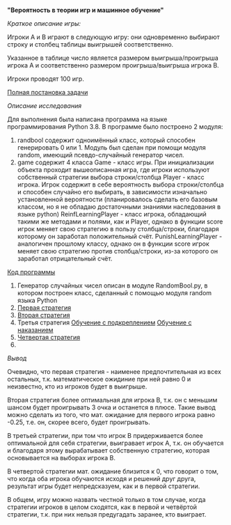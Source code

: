 **&quot;Вероятность в теории игр и машинное обучение&quot;**

_Краткое описание игры:_

Игроки A и B играют в следующую игру: они одновременно выбирают строку и столбец таблицы выигрышей соответственно.

Указанное в таблице число является размером выигрыша/проигрыша игрока A и соответственно размером проигрыша/выигрыша игрока B.

Игроки проводят 100 игр.

[Полная постановка задачи](https://docs.google.com/document/d/12KgcBxp2nowimJlgqwT1E5rCzpHe2dnwELoGraQKqOI/edit)

_Описание исследования_

Для выполнения была написана программа на языке программирования Python 3.8. В программе было построено 2 модуля:

1. randbool содержит одноимённый класс, который способен генерировать 0 или 1. Модуль был сделан при помощи модуля random, имеющий псевдо-случайный генератор чисел.
2. game содержит 4 класса
      Game - класс игры. При инициализации объекта проходит вышеописанная игра, где игроки используют собственный стратегии выбора строки/столбца
      Player - класс игрока. Игрок содержит в себе вероятность выбора строки/столбца и способен случайно его выбирать, в зависимости изначально установленной вероятности (планировалось сделать его базовым классом, но я не обладаю достаточными знаниями наследования в языке python)
      ReinfLearningPlayer - класс игрока, обладающий такими же методами и полями, как и Player, однако в функции score игрок меняет свою стратегию в пользу столбца/строки, благодаря которому он заработал положительный счёт.
      PunishLearningPlayer - аналогичен прошлому классу, однако он в функции score игрок меняет свою стратегию против столбца/строки, из-за которого он заработал отрицательный счёт.

[Код программы](https://github.com/Dusty305/Probabilities-in-game-theory-and-machine-learning)

1. Генератор случайных чисел описан в модуле RandomBool.py, в котором построен класс, сделанный с помощью модуля random языка Python
2. [Первая стратегия](https://docs.google.com/spreadsheets/d/1XtfBDYEhrvmQmBtkh7tIcPcBEiNNcj30LN-OfiznrFo/edit?usp=sharing)
3. [Вторая стратегия](https://docs.google.com/spreadsheets/d/1xQtPBVv9rMxM2cpiIe2Iya52Xw8Qx5LHrQ-SULccYE4/edit?usp=sharing)
4. Третья стратегия
   [Обучение с подкреплением](https://docs.google.com/spreadsheets/d/1LzSFuquX5xPqqSf9c_YKtZxh6ovOZwNOrgcVxsF_t0k/edit?usp=sharing)
   [Обучение с наказанием](https://docs.google.com/spreadsheets/d/11B3Jkjf_7M58zOE8BjnxIK8OXo_h6b43rtrzTiuQAYM/edit?usp=sharing)
5. [Четвертая стратегия](https://docs.google.com/spreadsheets/d/1QKPXZ1Th5-uWPKB0o6qRa7CnpsLi9oeYOtuLCtqYY5g/edit?usp=sharing)
6. 
_Вывод_

Очевидно, что первая стратегия - наименее предпочтительная из всех остальных, т.к. математическое ожидиние при ней равно 0 и неизвестно, кто из игроков будет в выигрыше.

Вторая стратегия более оптимальная для игрока B, т.к. он с меньшим шансом будет проигрывать 3 очка и останется в плюсе. Такие вывод можно сделать из того, что мат. ожидание для первого игрока равно -0.25, т.е. он, скорее всего, будет проигрывать.

В третьей стратегии, при том что игрок В придерживается более оптимальной для себя стратегии, выигравает игрок А, т.к. он обучается и благодаря этому вырабатывает собственную стратегию, которая основывается на выборах игрока В.

В четвертой стратегии мат. ожидание близится к 0, что говорит о том, что когда оба игрока обучаются исходя и решений друг друга, результат игры будет непредсказуем, как и в первой стратегии.

В общем, игру можно назвать честной только в том случае, когда стратегии игроков в целом сходятся, как в первой и четвёртой стратегии, т.к. при них нельзя предугадать заранее, кто выиграет.
